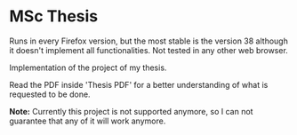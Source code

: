 # MSc Thesis

Runs in every Firefox version, but the most stable is the version 38 although it doesn't implement all functionalities. Not tested in any other web browser.

Implementation of the project of my thesis.

Read the PDF inside 'Thesis PDF' for a better understanding of what is requested to be done.

**Note:** Currently this project is not supported anymore, so I can not guarantee that any of it will work anymore. 
